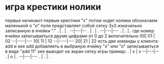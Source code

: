 # игра крестики нолики 
первые начинают первые крестики "x" потом ходят нолики обозначаем маленькой о "o"
поле представляет собой сетку 3х3 изначально записанную в ячейки "."
  . | . | .
  --|---|--
  . | . | .
  --|---|---
  . | . | .
где номер ячейки записываеться двумя цифрами от 0 до 2 включительно
    00| 01 | 02
    --|----|---
    10| 11 | 12
    --|----|---
    20| 21 | 22
  есть две команды у клиента:
  add и see
  add добавляеть в выбраную ячейку "x" или "o" записываеться в виде "add 11"
  see выводит на экран сетку игры примар:
    . | x | x
    --|---|--
    . | o | .
    --|---|---
    . | . | .
